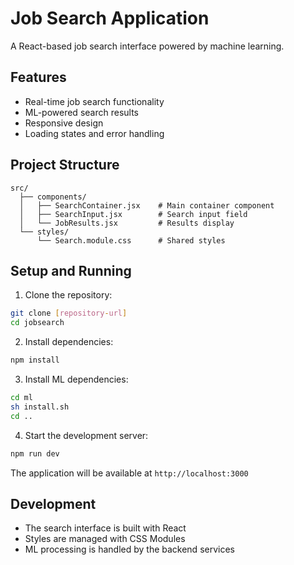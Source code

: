 # Job Search Application

A React-based job search interface powered by machine learning.

## Features

- Real-time job search functionality
- ML-powered search results
- Responsive design
- Loading states and error handling

## Project Structure

```
src/
  ├── components/
  │   ├── SearchContainer.jsx    # Main container component
  │   ├── SearchInput.jsx        # Search input field
  │   └── JobResults.jsx         # Results display
  └── styles/
      └── Search.module.css      # Shared styles
```

## Setup and Running

1. Clone the repository:

```bash
git clone [repository-url]
cd jobsearch
```

2. Install dependencies:

```bash
npm install
```

3. Install ML dependencies:

```bash
cd ml
sh install.sh
cd ..
```

4. Start the development server:

```bash
npm run dev
```

The application will be available at `http://localhost:3000`

## Development

- The search interface is built with React
- Styles are managed with CSS Modules
- ML processing is handled by the backend services
